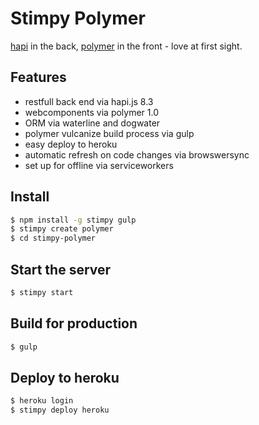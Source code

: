 Stimpy Polymer
=============
[hapi](http://hapijs.com) in the back, [polymer](polymer-project.org) in the front - love at first sight.

## Features
 - restfull back end via hapi.js 8.3
 - webcomponents via polymer 1.0
 - ORM via waterline and dogwater 
 - polymer vulcanize build process via gulp
 - easy deploy to heroku
 - automatic refresh on code changes via browswersync
 - set up for offline via serviceworkers

## Install
```bash
$ npm install -g stimpy gulp
$ stimpy create polymer
$ cd stimpy-polymer
```

## Start the server
```bash
$ stimpy start
```

## Build for production
```bash
$ gulp
```

## Deploy to heroku
```bash
$ heroku login
$ stimpy deploy heroku
```
